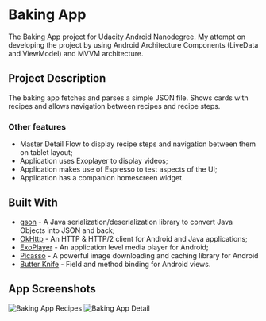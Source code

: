 # Baking App

The Baking App project for Udacity Android Nanodegree.
My attempt on developing the project by using Android Architecture Components (LiveData and ViewModel) and MVVM architecture.

## Project Description

The baking app fetches and parses a simple JSON file.
Shows cards with recipes and allows navigation between recipes and recipe steps.

### Other features

* Master Detail Flow to display recipe steps and navigation between them on tablet layout;
* Application uses Exoplayer to display videos;
* Application makes use of Espresso to test aspects of the UI;
* Application has a companion homescreen widget.

## Built With

* [gson](https://github.com/google/gson) - A Java serialization/deserialization library to convert Java Objects into JSON and back;
* [OkHttp](https://square.github.io/okhttp/) - An HTTP & HTTP/2 client for Android and Java applications;
* [ExoPlayer](https://google.github.io/ExoPlayer/) - An application level media player for Android;
* [Picasso](https://square.github.io/picasso/) - A powerful image downloading and caching library for Android
* [Butter Knife](http://jakewharton.github.io/butterknife/) - Field and method binding for Android views.


## App Screenshots
![Baking App Recipes](https://www.dropbox.com/s/kfnhkz72pbhn6vg/BakingApp_main_screen.jpg?raw=1 "BakingApp Recipes Activity")
![Baking App Detail](https://www.dropbox.com/s/r62g1b42z9zrdg7/BakingApp_video.jpg?raw=1 "BakingApp Detail Activity")